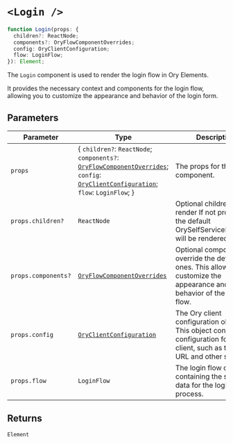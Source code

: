 # `<Login />`

```ts
function Login(props: {
  children?: ReactNode;
  components?: OryFlowComponentOverrides;
  config: OryClientConfiguration;
  flow: LoginFlow;
}): Element;
```

The `Login` component is used to render the login flow in Ory Elements.

It provides the necessary context and components for the login flow, allowing you to customize the appearance and behavior of the login form.

## Parameters

| Parameter | Type | Description |
| ------ | ------ | ------ |
| `props` | \{ `children?`: `ReactNode`; `components?`: [`OryFlowComponentOverrides`](../../core/type-aliases/OryFlowComponentOverrides.md); `config`: [`OryClientConfiguration`](../../core/interfaces/OryClientConfiguration.md); `flow`: `LoginFlow`; \} | The props for the Login component. |
| `props.children?` | `ReactNode` | Optional children to render If not provided, the default OrySelfServiceFlowCard will be rendered. |
| `props.components?` | [`OryFlowComponentOverrides`](../../core/type-aliases/OryFlowComponentOverrides.md) | Optional components to override the default ones. This allows you to customize the appearance and behavior of the login flow. |
| `props.config` | [`OryClientConfiguration`](../../core/interfaces/OryClientConfiguration.md) | The Ory client configuration object. This object contains the configuration for the Ory client, such as the base URL and other settings. |
| `props.flow` | `LoginFlow` | The login flow object containing the state and data for the login process. |

## Returns

`Element`
